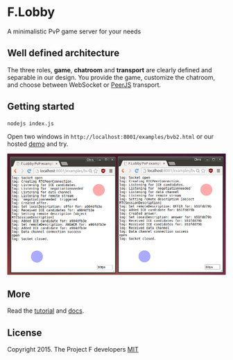 # F.Lobby
A minimalistic PvP game server for your needs

## Well defined architecture

The three roles, __game__, __chatroom__ and __transport__ are clearly defined and separable in our design. You provide the game, customize the chatroom, and choose between WebSocket or [PeerJS](http://peerjs.com/) transport.

## Getting started
```
nodejs index.js
```
Open two windows in `http://localhost:8001/examples/bvb2.html` or our hosted [demo](http://lobby.projectf.hk/examples/bvb2.html) and try.

![](docs/cap.png)

## More
Read the [tutorial](docs/tutorial.md) and [docs](docs).

## License
Copyright 2015. The Project F developers
[MIT](http://opensource.org/licenses/MIT)

